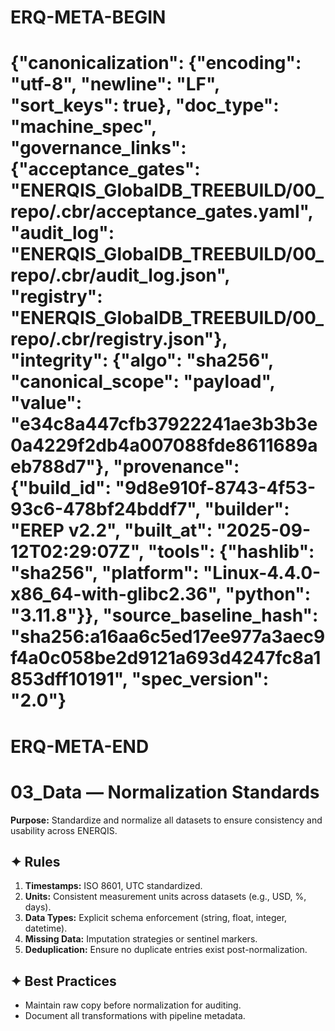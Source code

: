 # ERQ-META-BEGIN
# {"canonicalization": {"encoding": "utf-8", "newline": "LF", "sort_keys": true}, "doc_type": "machine_spec", "governance_links": {"acceptance_gates": "ENERQIS_GlobalDB_TREEBUILD/00_repo/.cbr/acceptance_gates.yaml", "audit_log": "ENERQIS_GlobalDB_TREEBUILD/00_repo/.cbr/audit_log.json", "registry": "ENERQIS_GlobalDB_TREEBUILD/00_repo/.cbr/registry.json"}, "integrity": {"algo": "sha256", "canonical_scope": "payload", "value": "e34c8a447cfb37922241ae3b3b3e0a4229f2db4a007088fde8611689aeb788d7"}, "provenance": {"build_id": "9d8e910f-8743-4f53-93c6-478bf24bddf7", "builder": "EREP v2.2", "built_at": "2025-09-12T02:29:07Z", "tools": {"hashlib": "sha256", "platform": "Linux-4.4.0-x86_64-with-glibc2.36", "python": "3.11.8"}}, "source_baseline_hash": "sha256:a16aa6c5ed17ee977a3aec9f4a0c058be2d9121a693d4247fc8a1853dff10191", "spec_version": "2.0"}
# ERQ-META-END
# 03_Data — Normalization Standards

**Purpose:**
Standardize and normalize all datasets to ensure consistency and usability across ENERQIS.

## ✦ Rules
1. **Timestamps:** ISO 8601, UTC standardized.
2. **Units:** Consistent measurement units across datasets (e.g., USD, %, days).
3. **Data Types:** Explicit schema enforcement (string, float, integer, datetime).
4. **Missing Data:** Imputation strategies or sentinel markers.
5. **Deduplication:** Ensure no duplicate entries exist post-normalization.

## ✦ Best Practices
- Maintain raw copy before normalization for auditing.
- Document all transformations with pipeline metadata.
